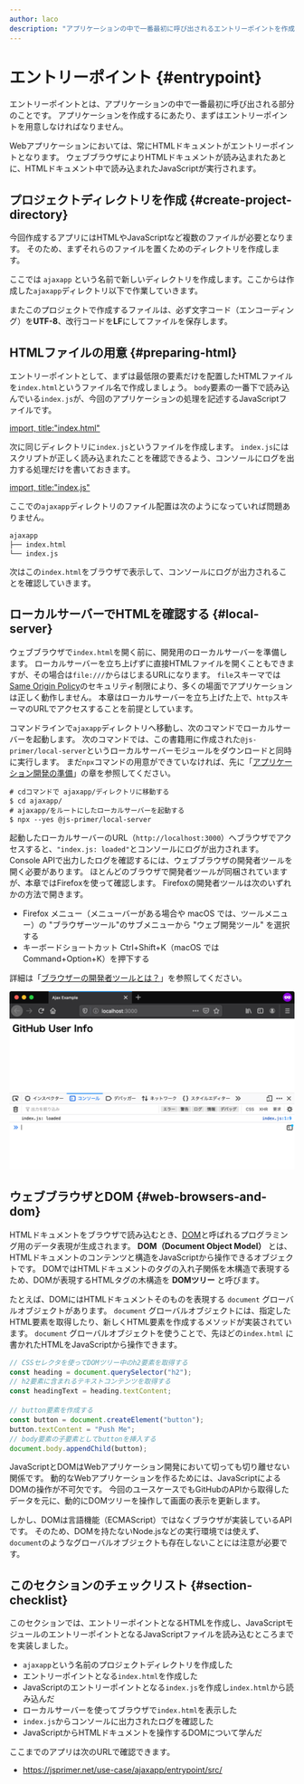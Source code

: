 ```yaml
---
author: laco 
description: "アプリケーションの中で一番最初に呼び出されるエントリーポイントを作成します。"
---
```


# エントリーポイント {#entrypoint}

エントリーポイントとは、アプリケーションの中で一番最初に呼び出される部分のことです。
アプリケーションを作成するにあたり、まずはエントリーポイントを用意しなければなりません。

Webアプリケーションにおいては、常にHTMLドキュメントがエントリーポイントとなります。
ウェブブラウザによりHTMLドキュメントが読み込まれたあとに、HTMLドキュメント中で読み込まれたJavaScriptが実行されます。

## プロジェクトディレクトリを作成 {#create-project-directory}

今回作成するアプリにはHTMLやJavaScriptなど複数のファイルが必要となります。
そのため、まずそれらのファイルを置くためのディレクトリを作成します。

ここでは `ajaxapp` という名前で新しいディレクトリを作成します。ここからは作成した`ajaxapp`ディレクトリ以下で作業していきます。

またこのプロジェクトで作成するファイルは、必ず文字コード（エンコーディング）を**UTF-8**、改行コードを**LF**にしてファイルを保存します。


## HTMLファイルの用意 {#preparing-html}

エントリーポイントとして、まずは最低限の要素だけを配置したHTMLファイルを`index.html`というファイル名で作成しましょう。
`body`要素の一番下で読み込んでいる`index.js`が、今回のアプリケーションの処理を記述するJavaScriptファイルです。

[import, title:"index.html"](src/index.html)

次に同じディレクトリに`index.js`というファイルを作成します。
`index.js`にはスクリプトが正しく読み込まれたことを確認できるよう、コンソールにログを出力する処理だけを書いておきます。

[import, title:"index.js"](src/index.js)

ここでの`ajaxapp`ディレクトリのファイル配置は次のようになっていれば問題ありません。

```
ajaxapp
├── index.html
└── index.js
```

次はこの`index.html`をブラウザで表示して、コンソールにログが出力されることを確認していきます。

## ローカルサーバーでHTMLを確認する {#local-server}

ウェブブラウザで`index.html`を開く前に、開発用のローカルサーバーを準備します。 
ローカルサーバーを立ち上げずに直接HTMLファイルを開くこともできますが、その場合は`file:///`からはじまるURLになります。
`file`スキーマでは[Same Origin Policy][]のセキュリティ制限により、多くの場面でアプリケーションは正しく動作しません。
本章はローカルサーバーを立ち上げた上で、`http`スキーマのURLでアクセスすることを前提としています。

コマンドラインで`ajaxapp`ディレクトリへ移動し、次のコマンドでローカルサーバーを起動します。 
次のコマンドでは、この書籍用に作成された`@js-primer/local-server`というローカルサーバーモジュールをダウンロードと同時に実行します。
まだ`npx`コマンドの用意ができていなければ、先に「[アプリケーション開発の準備][]」の章を参照してください。

```shell
# cdコマンドで ajaxapp/ディレクトリに移動する
$ cd ajaxapp/
# ajaxapp/をルートにしたローカルサーバーを起動する
$ npx --yes @js-primer/local-server
```
 
起動したローカルサーバーのURL（`http://localhost:3000`）へブラウザでアクセスすると、`"index.js: loaded"`とコンソールにログが出力されます。
Console APIで出力したログを確認するには、ウェブブラウザの開発者ツールを開く必要があります。
ほとんどのブラウザで開発者ツールが同梱されていますが、本章ではFirefoxを使って確認します。
Firefoxの開発者ツールは次のいずれかの方法で開きます。

- Firefox メニュー（メニューバーがある場合や macOS では、ツールメニュー）の "ブラウザーツール"のサブメニューから "ウェブ開発ツール" を選択する
- キーボードショートカット Ctrl+Shift+K（macOS では Command+Option+K）を押下する

詳細は「[ブラウザーの開発者ツールとは？][]」を参照してください。

![ログが表示されているWebコンソール](img/fig-1.png)

## ウェブブラウザとDOM {#web-browsers-and-dom}

HTMLドキュメントをブラウザで読み込むとき、[DOM][]と呼ばれるプログラミング用のデータ表現が生成されます。
**DOM（Document Object Model）** とは、HTMLドキュメントのコンテンツと構造をJavaScriptから操作できるオブジェクトです。
DOMではHTMLドキュメントのタグの入れ子関係を木構造で表現するため、DOMが表現するHTMLタグの木構造を **DOMツリー** と呼びます。

たとえば、DOMにはHTMLドキュメントそのものを表現する `document` グローバルオブジェクトがあります。
`document` グローバルオブジェクトには、指定したHTML要素を取得したり、新しくHTML要素を作成するメソッドが実装されています。
`document` グローバルオブジェクトを使うことで、先ほどの`index.html` に書かれたHTMLをJavaScriptから操作できます。

<!-- DOMがないため -->
<!-- doctest:disable -->
```js
// CSSセレクタを使ってDOMツリー中のh2要素を取得する
const heading = document.querySelector("h2");
// h2要素に含まれるテキストコンテンツを取得する
const headingText = heading.textContent;

// button要素を作成する
const button = document.createElement("button");
button.textContent = "Push Me";
// body要素の子要素としてbuttonを挿入する
document.body.appendChild(button);
```

JavaScriptとDOMはWebアプリケーション開発において切っても切り離せない関係です。
動的なWebアプリケーションを作るためには、JavaScriptによるDOMの操作が不可欠です。
今回のユースケースでもGitHubのAPIから取得したデータを元に、動的にDOMツリーを操作して画面の表示を更新します。

しかし、DOMは言語機能（ECMAScript）ではなくブラウザが実装しているAPIです。
そのため、DOMを持たないNode.jsなどの実行環境では使えず、`document`のようなグローバルオブジェクトも存在しないことには注意が必要です。

## このセクションのチェックリスト {#section-checklist}

このセクションでは、エントリーポイントとなるHTMLを作成し、JavaScriptモジュールのエントリーポイントとなるJavaScriptファイルを読み込むところまでを実装しました。

- `ajaxapp`という名前のプロジェクトディレクトリを作成した
- エントリーポイントとなる`index.html`を作成した
- JavaScriptのエントリーポイントとなる`index.js`を作成し`index.html`から読み込んだ
- ローカルサーバーを使ってブラウザで`index.html`を表示した
- `index.js`からコンソールに出力されたログを確認した
- JavaScriptからHTMLドキュメントを操作するDOMについて学んだ

ここまでのアプリは次のURLで確認できます。

- <https://jsprimer.net/use-case/ajaxapp/entrypoint/src/>

<!-- sandpack:{
  "files": {
    "/index.js": {
      "path": "src/index.js"
    },
    "/index.html": {
      "path": "src/index.html",
      "active": true
    },
    "/src/index.js": {
      "code": "/* このファイルは本編とは無関係のファイルなので無視してください。 本編のindex.jsは一つ上のディレクトリにあります */",
      "hidden": true
    }
  },
  "entry": "/index.js",
  "main": "/index.js",
  "environment": "static",
  "template": "vanilla",
  "options": {
    "showLineNumbers": true,
    "editorHeight": 550
  },
  "honkitSettings": {
    "isOpen": true,
    "hideExitButton": true
  }
} -->

[Same Origin Policy]: https://developer.mozilla.org/ja/docs/Web/Security/Same-origin_policy 
[アプリケーション開発の準備]: ../../setup-local-env/README.md
[ブラウザーの開発者ツールとは？]: https://developer.mozilla.org/ja/docs/Learn/Common_questions/What_are_browser_developer_tools
[DOM]: https://developer.mozilla.org/ja/docs/Web/API/Document_Object_Model/Introduction
